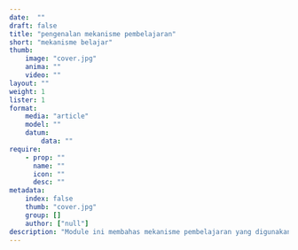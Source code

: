 ```yaml
---
date:  ""
draft: false
title: "pengenalan mekanisme pembelajaran"
short: "mekanisme belajar"
thumb:
    image: "cover.jpg"
    anima: ""
    video: ""
layout: ""
weight: 1
lister: 1
format:
    media: "article"
    model: ""
    datum:
        data: ""
require:
    - prop: ""
      name: ""
      icon: ""
      desc: ""
metadata:
    index: false
    thumb: "cover.jpg"
    group: []
    author: ["null"]
description: "Module ini membahas mekanisme pembelajaran yang digunakan dalam setiap pertemuan"
---
```

